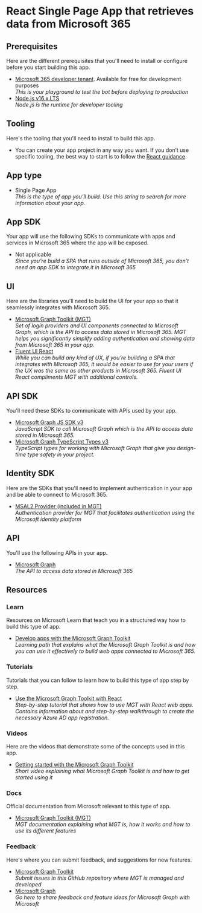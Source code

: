 # React Single Page App that retrieves data from Microsoft 365

## Prerequisites

Here are the different prerequisites that you'll need to install or configure before you start building this app.

- [Microsoft 365 developer tenant](https://developer.microsoft.com/microsoft-365/dev-program). Available for free for development purposes<br>
  _This is your playground to test the bot before deploying to production_
- [Node.js v16.x LTS](https://nodejs.org/)<br>
  _Node.js is the runtime for developer tooling_

## Tooling

Here's the tooling that you'll need to install to build this app.

- You can create your app project in any way you want. If you don’t use specific tooling, the best way to start is to follow the [React guidance](https://reactjs.org/docs/create-a-new-react-app.html).

## App type

- Single Page App<br>
  _This is the type of app you’ll build. Use this string to search for more information about your app._

## App SDK

Your app will use the following SDKs to communicate with apps and services in Microsoft 365 where the app will be exposed.

- Not applicable<br>
  _Since you’re build a SPA that runs outside of Microsoft 365, you don’t need an app SDK to integrate it in Microsoft 365_

## UI

Here are the libraries you'll need to build the UI for your app so that it seamlessly integrates with Microsoft 365.

- [Microsoft Graph Toolkit (MGT)](https://aka.ms/mgt-docs)<br>
  _Set of login providers and UI components connected to Microsoft Graph, which is the API to access data stored in Microsoft 365. MGT helps you significantly simplify adding authentication and showing data from Microsoft 365 in your app._
- [Fluent UI React](https://developer.microsoft.com/fluentui#/controls/web)<br>
  _While you can build any kind of UX, if you’re building a SPA that integrates with Microsoft 365, it would be easier to use for your users if the UX was the same as other products in Microsoft 365. Fluent UI React compliments MGT with additional controls._

## API SDK

You'll need these SDKs to communicate with APIs used by your app.

- [Microsoft Graph JS SDK v3](https://www.npmjs.com/package/@microsoft/microsoft-graph-client)<br>
  _JavaScript SDK to call Microsoft Graph which is the API to access data stored in Microsoft 365._
- [Microsoft Graph TypeScript Types v3](https://www.npmjs.com/package/@microsoft/microsoft-graph-types)<br>
  _TypeScript types for working with Microsoft Graph that give you design-time type safety in your project._

## Identity SDK

Here are the SDKs that you'll need to implement authentication in your app and be able to connect to Microsoft 365.

- [MSAL2 Provider (included in MGT)](https://docs.microsoft.com/graph/toolkit/providers/msal2)<br>
  _Authentication provider for MGT that facilitates authentication using the Microsoft identity platform_

## API

You'll use the following APIs in your app.

- [Microsoft Graph](https://docs.microsoft.com/graph/overview)<br>
  _The API to access data stored in Microsoft 365_

## Resources

### Learn

Resources on Microsoft Learn that teach you in a structured way how to build this type of app.

- [Develop apps with the Microsoft Graph Toolkit](https://docs.microsoft.com/learn/paths/m365-msgraph-toolkit/)<br>
  _Learning path that explains what the Microsoft Graph Toolkit is and how you can use it effectively to build web apps connected to Microsoft 365._

### Tutorials

Tutorials that you can follow to learn how to build this type of app step by step.

- [Use the Microsoft Graph Toolkit with React](https://docs.microsoft.com/graph/toolkit/get-started/use-toolkit-with-react)<br>
  _Step-by-step tutorial that shows how to use MGT with React web apps. Contains information about and step-by-step walkthrough to create the necessary Azure AD app registration._

### Videos

Here are the videos that demonstrate some of the concepts used in this app.

- [Getting started with the Microsoft Graph Toolkit](https://www.youtube.com/watch?v=oZCGb2MMxa0)<br>
  _Short video explaining what Microsoft Graph Toolkit is and how to get started using it_

### Docs

Official documentation from Microsoft relevant to this type of app.

- [Microsoft Graph Toolkit (MGT)](https://docs.microsoft.com/graph/toolkit/overview)<br>
  _MGT documentation explaining what MGT is, how it works and how to use its different features_

### Feedback

Here's where you can submit feedback, and suggestions for new features.

- [Microsoft Graph Toolkit](https://aka.ms/mgt)<br>
  _Submit issues in this GitHub repository where MGT is managed and developed_
- [Microsoft Graph](https://docs.microsoft.com/answers/products/graph)<br>
  _Go here to share feedback and feature ideas for Microsoft Graph with Microsoft_
